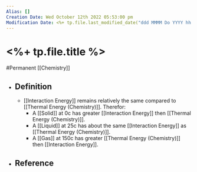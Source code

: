 ```yaml
---
Alias: []
Creation Date: Wed October 12th 2022 05:53:00 pm 
Modification Date: <%+ tp.file.last_modified_date("ddd MMMM Do YYYY hh:mm:ss a") %>
---
```

# <%+ tp.file.title %>
#Permanent [[Chemistry]]

- ## Definition
	- [[Interaction Energy]] remains relatively the same compared to [[Thermal Energy (Chemistry)]]. Therefor:
		- A [[Solid]] at 0c has greater [[Interaction Energy]] then [[Thermal Energy (Chemistry)]].
		- A [[Liquid]] at 25c has about the same [[Interaction Energy]] as [[Thermal Energy (Chemistry)]].
		- A [[Gas]] at 150c has greater [[Thermal Energy (Chemistry)]] then [[Interaction Energy]].
- ## Reference